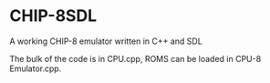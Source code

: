 # CHIP-8SDL
A working CHIP-8 emulator written in C++ and SDL

The bulk of the code is in CPU.cpp, ROMS can be loaded in CPU-8 Emulator.cpp.
